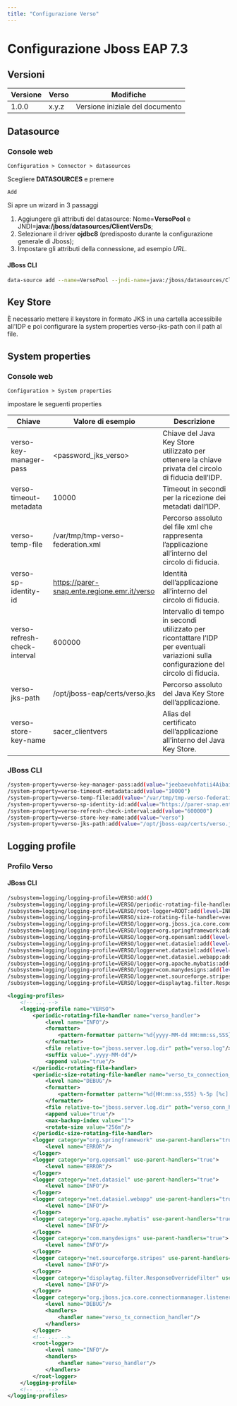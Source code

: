 ```yaml
---
title: "Configurazione Verso"
---
```

# Configurazione Jboss EAP 7.3

## Versioni 

| Versione | Verso  | Modifiche  |
| -------- | ---------- | ---------- |
| 1.0.0    | x.y.z | Versione iniziale del documento  |

## Datasource

### Console web

`Configuration > Connector > datasources`

Scegliere **DATASOURCES** e premere 

`Add`

Si apre un wizard in 3 passaggi
1. Aggiungere gli attributi del datasource: Nome=**VersoPool** e JNDI=**java:/jboss/datasources/ClientVersDs**;
2. Selezionare il driver **ojdbc8** (predisposto durante la configurazione generale di Jboss);
3. Impostare gli attributi della connessione, ad esempio *URL*.

#### JBoss CLI

```bash
data-source add --name=VersoPool --jndi-name=java:/jboss/datasources/ClientVersDs --connection-url=jdbc:oracle:thin:@hostname:1521/SERVICE.ente.regione.emr.it --user-name=SACER_VERSO --password=xxx --driver-name=ojdbc8 --max-pool-size=64 --jta=true --spy=true --exception-sorter-class-name=org.jboss.jca.adapters.jdbc.extensions.oracle.OracleExceptionSorter --stale-connection-checker-class-name=org.jboss.jca.adapters.jdbc.extensions.oracle.OracleStaleConnectionChecker --valid-connection-checker-class-name=org.jboss.jca.adapters.jdbc.extensions.oracle.OracleValidConnectionChecker --statistics-enabled=true --use-ccm=true --use-fast-fail=true --validate-on-match=true --flush-strategy=FailingConnectionOnly --background-validation=false --min-pool-size=8 --enabled=true
```

## Key Store 

È necessario mettere il keystore in formato JKS in una cartella accessibile all'IDP e poi configurare la system properties verso-jks-path con il path al file.

## System properties

### Console web

`Configuration > System properties`

impostare le seguenti properties

Chiave | Valore di esempio | Descrizione
--- | --- | ---
verso-key-manager-pass | <password_jks_verso> | Chiave del Java Key Store utilizzato per ottenere la chiave privata del circolo di fiducia dell’IDP.
verso-timeout-metadata | 10000 | Timeout in secondi per la ricezione dei metadati dall’IDP.
verso-temp-file | /var/tmp/tmp-verso-federation.xml | Percorso assoluto del file xml che rappresenta l’applicazione all’interno del circolo di fiducia.
verso-sp-identity-id | https://parer-snap.ente.regione.emr.it/verso | Identità dell’applicazione all’interno del circolo di fiducia.
verso-refresh-check-interval | 600000 | Intervallo di tempo in secondi utilizzato per ricontattare l’IDP per eventuali variazioni sulla configurazione del circolo di fiducia.
verso-jks-path | /opt/jboss-eap/certs/verso.jks | Percorso assoluto del Java Key Store dell’applicazione.
verso-store-key-name | sacer_clientvers | Alias del certificato dell’applicazione all’interno del Java Key Store.

### JBoss CLI

```bash 
/system-property=verso-key-manager-pass:add(value="jeebaevohfatii4AibaidiuTag9baeya")
/system-property=verso-timeout-metadata:add(value="10000")
/system-property=verso-temp-file:add(value="/var/tmp/tmp-verso-federation.xml")
/system-property=verso-sp-identity-id:add(value="https://parer-snap.ente.regione.emr.it/verso")
/system-property=verso-refresh-check-interval:add(value="600000")
/system-property=verso-store-key-name:add(value="verso")
/system-property=verso-jks-path:add(value="/opt/jboss-eap/certs/verso.jks")
```
## Logging profile

### Profilo Verso

#### JBoss CLI

```bash
/subsystem=logging/logging-profile=VERSO:add()
/subsystem=logging/logging-profile=VERSO/periodic-rotating-file-handler=verso_handler:add(level=INFO,formatter="%d{yyyy-MM-dd HH:mm:ss,SSS} %-5p [%c] (%t) %s%E%n",file={path="verso.log",relative-to="jboss.server.log.dir"},suffix=".yyyy-MM-dd",append=true)
/subsystem=logging/logging-profile=VERSO/root-logger=ROOT:add(level=INFO,handlers=[verso_handler])
/subsystem=logging/logging-profile=VERSO/size-rotating-file-handler=verso_tx_connection_handler:add(level=DEBUG,formatter="%d{yyyy-MM-dd HH:mm:ss,SSS} %-5p [%c] (%t) %s%E%n",file={path="verso_conn_handler.log",relative-to="jboss.server.log.dir"},append=true,max-backup-index=1,rotate-size="256m")
/subsystem=logging/logging-profile=VERSO/logger=org.jboss.jca.core.connectionmanager.listener.TxConnectionListener:add(level=DEBUG,handlers=[verso_tx_connection_handler])
/subsystem=logging/logging-profile=VERSO/logger=org.springframework:add(level=ERROR,use-parent-handlers=true)
/subsystem=logging/logging-profile=VERSO/logger=org.opensaml:add(level=ERROR,use-parent-handlers=true)
/subsystem=logging/logging-profile=VERSO/logger=net.datasiel:add(level=INFO,use-parent-handlers=true)
/subsystem=logging/logging-profile=VERSO/logger=net.datasiel:add(level=INFO,use-parent-handlers=true)
/subsystem=logging/logging-profile=VERSO/logger=net.datasiel.webapp:add(level=INFO,use-parent-handlers=true)
/subsystem=logging/logging-profile=VERSO/logger=org.apache.mybatis:add(level=INFO,use-parent-handlers=true)
/subsystem=logging/logging-profile=VERSO/logger=com.manydesigns:add(level=INFO,use-parent-handlers=true)
/subsystem=logging/logging-profile=VERSO/logger=net.sourceforge.stripes:add(level=INFO,use-parent-handlers=true)
/subsystem=logging/logging-profile=VERSO/logger=displaytag.filter.ResponseOverrideFilter:add(level=INFO,use-parent-handlers=true)
```


```xml
<logging-profiles>
    <!-- ... -->
    <logging-profile name="VERSO">
        <periodic-rotating-file-handler name="verso_handler">
            <level name="INFO"/>
            <formatter>
                <pattern-formatter pattern="%d{yyyy-MM-dd HH:mm:ss,SSS} %-5p [%c] (%t) %s%E%n"/>
            </formatter>
            <file relative-to="jboss.server.log.dir" path="verso.log"/>
            <suffix value=".yyyy-MM-dd"/>
            <append value="true"/>
        </periodic-rotating-file-handler>
        <periodic-size-rotating-file-handler name="verso_tx_connection_handler" autoflush="true">
            <level name="DEBUG"/>
            <formatter>
                <pattern-formatter pattern="%d{HH:mm:ss,SSS} %-5p [%c] (%t) %s%E%n"/>
            </formatter>
            <file relative-to="jboss.server.log.dir" path="verso_conn_handler.log"/>
            <append value="true"/>
            <max-backup-index value="1">
            <rotate-size value="256m"/>
        </periodic-size-rotating-file-handler>
        <logger category="org.springframework" use-parent-handlers="true">
            <level name="ERROR"/>
        </logger>
        <logger category="org.opensaml" use-parent-handlers="true">
            <level name="ERROR"/>
        </logger>
        <logger category="net.datasiel" use-parent-handlers="true">
            <level name="INFO"/>
        </logger>
        <logger category="net.datasiel.webapp" use-parent-handlers="true">
            <level name="INFO"/>
        </logger>
        <logger category="org.apache.mybatis" use-parent-handlers="true">
            <level name="INFO"/>
        </logger>
        <logger category="com.manydesigns" use-parent-handlers="true">
            <level name="INFO"/>
        </logger>
        <logger category="net.sourceforge.stripes" use-parent-handlers="true">
            <level name="INFO"/>
        </logger>
        <logger category="displaytag.filter.ResponseOverrideFilter" use-parent-handlers="true">
            <level name="INFO"/>
        </logger>
        <logger category="org.jboss.jca.core.connectionmanager.listener.TxConnectionListener" use-parent-handlers="false">
            <level name="DEBUG"/>
            <handlers>
                <handler name="verso_tx_connection_handler"/>
            </handlers>
        </logger>
        <!-- ... -->
        <root-logger>
            <level name="INFO"/>
            <handlers>
                <handler name="verso_handler"/>
            </handlers>
        </root-logger>
    </logging-profile>
    <!-- ... -->
</logging-profiles>
```
